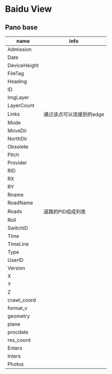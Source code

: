 # Baidu View

## Pano base

| name | info|
|----|----|
|Admission|  |
|Date|  |
|DeviceHeight|  |
|FileTag|  |
|Heading|  |
|ID|  |
|ImgLayer|  |
|LayerCount|  |
|Links| 通过该点可以连接到的edge |
|Mode|  |
|MoveDir|  |
|NorthDir|  |
|Obsolete|  |
|Pitch|  |
|Provider|  |
|RID|  |
|RX|  |
|RY|  |
|Rname|  |
|RoadName|  |
|Roads| 道路的PID组成列表 |
|Roll|  |
|SwitchID|  |
|Time|  |
|TimeLine|  |
|Type|  |
|UserID|  |
|Version|  |
|X|  |
|Y|  |
|Z|  |
|crawl_coord|  |
|format_v|  |
|geometry|  |
|plane|  |
|procdate|  |
|res_coord|  |
|Enters|  |
|Inters|  |
|Photos||